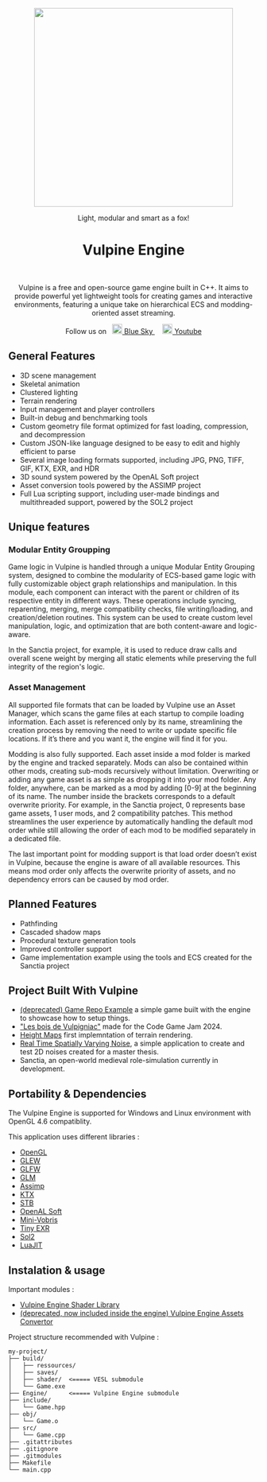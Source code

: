 

<p align="center">
<image width="400" height="400" src="https://github.com/MonsieurBleu/Game-Engine/assets/97893210/e051c85c-d509-4b99-ad3e-a5ffb777c521">
</image></p>


<p align="center">
  Light, modular and smart as a fox!
</p>

<h1 align="center"> Vulpine Engine </h1> <br>

<p align="center">
Vulpine is a free and open-source game engine built in C++. It aims to provide powerful yet lightweight tools for creating games and interactive environments, featuring a unique take on hierarchical ECS and modding-oriented asset streaming.
</p>

<p align="center">
  Follow us on &nbsp; <a href="https://bsky.app/profile/vulpinegames.bsky.social">
    <img src="https://upload.wikimedia.org/wikipedia/commons/7/7a/Bluesky_Logo.svg" width="20">
    Blue Sky
  </a> &nbsp; &nbsp; <a href="https://www.youtube.com/@VulpineGameStudio">
    <img src="https://upload.wikimedia.org/wikipedia/commons/e/ef/Youtube_logo.png" width="20">
    Youtube
  </a> 

</p>

<p align="center">

  
</p>

<p align="center">


  
</p>



## General Features

- 3D scene management
- Skeletal animation
- Clustered lighting
- Terrain rendering
- Input management and player controllers
- Built-in debug and benchmarking tools
- Custom geometry file format optimized for fast loading, compression, and decompression
- Custom JSON-like language designed to be easy to edit and highly efficient to parse
- Several image loading formats supported, including JPG, PNG, TIFF, GIF, KTX, EXR, and HDR
- 3D sound system powered by the OpenAL Soft project
- Asset conversion tools powered by the ASSIMP project
- Full Lua scripting support, including user-made bindings and multithreaded support, powered by the SOL2 project

## Unique features 

### Modular Entity Groupping

Game logic in Vulpine is handled through a unique Modular Entity Grouping system, designed to combine the modularity of ECS-based game logic with fully customizable object graph relationships and manipulation. In this module, each component can interact with the parent or children of its respective entity in different ways. These operations include syncing, reparenting, merging, merge compatibility checks, file writing/loading, and creation/deletion routines. This system can be used to create custom level manipulation, logic, and optimization that are both content-aware and logic-aware.

In the Sanctia project, for example, it is used to reduce draw calls and overall scene weight by merging all static elements while preserving the full integrity of the region's logic.


### Asset Management

All supported file formats that can be loaded by Vulpine use an Asset Manager, which scans the game files at each startup to compile loading information. Each asset is referenced only by its name, streamlining the creation process by removing the need to write or update specific file locations. If it’s there and you want it, the engine will find it for you.

Modding is also fully supported. Each asset inside a mod folder is marked by the engine and tracked separately. Mods can also be contained within other mods, creating sub-mods recursively without limitation. Overwriting or adding any game asset is as simple as dropping it into your mod folder. Any folder, anywhere, can be marked as a mod by adding [0-9] at the beginning of its name. The number inside the brackets corresponds to a default overwrite priority. For example, in the Sanctia project, 0 represents base game assets, 1 user mods, and 2 compatibility patches. This method streamlines the user experience by automatically handling the default mod order while still allowing the order of each mod to be modified separately in a dedicated file.

The last important point for modding support is that load order doesn’t exist in Vulpine, because the engine is aware of all available resources. This means mod order only affects the overwrite priority of assets, and no dependency errors can be caused by mod order.


## Planned Features

- Pathfinding
- Cascaded shadow maps
- Procedural texture generation tools
- Improved controller support
- Game implementation example using the tools and ECS created for the Sanctia project


## Project Built With Vulpine 

- [(deprecated) Game Repo Example](https://github.com/MonsieurBleu/Vulpine-Engine-Game-Repo-Example) a simple game built with the engine to showcase how to setup things.
- ["Les bois de Vulpigniac"](https://github.com/MonsieurBleu/Renerds-Code-Game-Jam-2024) made for the Code Game Jam 2024.
- [Height Maps](https://github.com/MonsieurBleu/Height-Maps) first implemntation of terrain rendering.
- [Real Time Spatially Varying Noise](https://github.com/MonsieurBleu/Real-Time-Spatially-Varying-Noise), a simple application to create and test 2D noises created for a master thesis.
- Sanctia, an open-world medieval role-simulation currently in development.

## Portability & Dependencies 

The Vulpine Engine is supported for Windows and Linux environment with OpenGL 4.6 compatiblity.

This application uses different libraries :
- [OpenGL](https://www.opengl.org/)
- [GLEW](https://github.com/nigels-com/glew)
- [GLFW](https://github.com/glfw/glfw)
- [GLM](https://github.com/g-truc/glm)
- [Assimp](https://github.com/assimp/assimp)
- [KTX](https://github.com/KhronosGroup/KTX-Software)
- [STB](https://github.com/nothings/stb)
- [OpenAL Soft](https://github.com/kcat/openal-soft)
- [Mini-Vobris](https://github.com/edubart/minivorbis)
- [Tiny EXR](https://github.com/syoyo/tinyexr)
- [Sol2](https://github.com/ThePhD/sol2)
- [LuaJIT](https://luajit.org/luajit.html)

## Instalation & usage 

Important modules :
- [Vulpine Engine Shader Library](https://github.com/MonsieurBleu/VESL--Vulpine-Engine-Shader-Library)
- [(deprecated, now included inside the engine) Vulpine Engine Assets Convertor](https://github.com/MonsieurBleu/VEAC-Vulpine-Engine-Asset-Convertor)

Project structure recommended with Vulpine :
```
my-project/
├── build/
│   ├── ressources/
│   ├── saves/
│   ├── shader/  <===== VESL submodule
│   └── Game.exe
├── Engine/      <===== Vulpine Engine submodule
├── include/
│   └── Game.hpp
├── obj/
│   └── Game.o
├── src/
│   └── Game.cpp
├── .gitattributes
├── .gitignore
├── .gitmodules
├── Makefile
└── main.cpp
```



